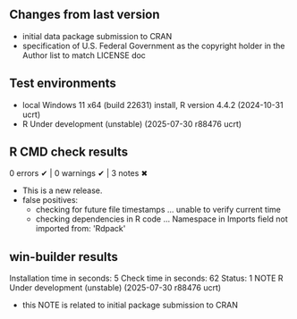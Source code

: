 ## Changes from last version
* initial data package submission to CRAN
* specification of U.S. Federal Government as the copyright holder in the Author list to match LICENSE doc

## Test environments

* local Windows 11 x64 (build 22631) install, R version 4.4.2 (2024-10-31 ucrt)
* R Under development (unstable) (2025-07-30 r88476 ucrt)

## R CMD check results

0 errors ✔ | 0 warnings ✔ | 3 notes ✖

* This is a new release.
* false positives:
    * checking for future file timestamps ... unable to verify current time
    * checking dependencies in R code ... Namespace in Imports field not imported from: 'Rdpack'

## win-builder results
Installation time in seconds: 5
Check time in seconds: 62
Status: 1 NOTE
R Under development (unstable) (2025-07-30 r88476 ucrt)

* this NOTE is related to initial package submission to CRAN
